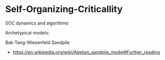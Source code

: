 # Self-Organizing-Criticallity
SOC dynamics and algorithms

Archetypical models:

Bak-Tang-Wiesenfeld Sandpile
- https://en.wikipedia.org/wiki/Abelian_sandpile_model#Further_reading
